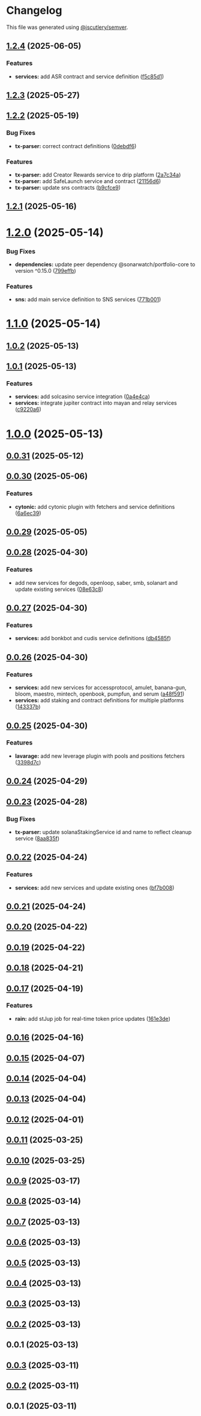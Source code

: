 # Changelog

This file was generated using [@jscutlery/semver](https://github.com/jscutlery/semver).

## [1.2.4](https://github.com/sonarwatch/portfolio/compare/tx-parser-1.2.3...tx-parser-1.2.4) (2025-06-05)


### Features

* **services:** add ASR contract and service definition ([f5c85d1](https://github.com/sonarwatch/portfolio/commit/f5c85d12404a93a82accf9681d46f3e978953ba1))



## [1.2.3](https://github.com/sonarwatch/portfolio/compare/tx-parser-1.2.2...tx-parser-1.2.3) (2025-05-27)



## [1.2.2](https://github.com/sonarwatch/portfolio/compare/tx-parser-1.2.1...tx-parser-1.2.2) (2025-05-19)


### Bug Fixes

* **tx-parser:** correct contract definitions ([0debdf6](https://github.com/sonarwatch/portfolio/commit/0debdf6128689e1b0221f0c1a7f5292c1b47d3e6))


### Features

* **tx-parser:** add Creator Rewards service to drip platform ([2a7c34a](https://github.com/sonarwatch/portfolio/commit/2a7c34ab71a23783a54603a5e9d6d33c471cc0b4))
* **tx-parser:** add SafeLaunch service and contract ([21156d6](https://github.com/sonarwatch/portfolio/commit/21156d6b97f61f60cfe5f894d561bb9470b14f11))
* **tx-parser:** update sns contracts ([b9cfce9](https://github.com/sonarwatch/portfolio/commit/b9cfce9f724ca33e61fa802db94a504c3316b44d))



## [1.2.1](https://github.com/sonarwatch/portfolio/compare/tx-parser-1.2.0...tx-parser-1.2.1) (2025-05-16)



# [1.2.0](https://github.com/sonarwatch/portfolio/compare/tx-parser-1.1.0...tx-parser-1.2.0) (2025-05-14)


### Bug Fixes

* **dependencies:** update peer dependency @sonarwatch/portfolio-core to version ^0.15.0 ([799effb](https://github.com/sonarwatch/portfolio/commit/799effb278ebad324c9ac4b6e333fbcca204ef4b))


### Features

* **sns:** add main service definition to SNS services ([771b001](https://github.com/sonarwatch/portfolio/commit/771b0012352425a5f7375a8122d9800f3cf3de5e))



# [1.1.0](https://github.com/sonarwatch/portfolio/compare/tx-parser-1.0.2...tx-parser-1.1.0) (2025-05-14)



## [1.0.2](https://github.com/sonarwatch/portfolio/compare/tx-parser-1.0.1...tx-parser-1.0.2) (2025-05-13)



## [1.0.1](https://github.com/sonarwatch/portfolio/compare/tx-parser-1.0.0...tx-parser-1.0.1) (2025-05-13)


### Features

* **services:** add solcasino service integration ([0a4e4ca](https://github.com/sonarwatch/portfolio/commit/0a4e4ca04e19fdcaf58cfa3b22910dc31028e804))
* **services:** integrate jupiter contract into mayan and relay services ([c9220a6](https://github.com/sonarwatch/portfolio/commit/c9220a64219def971fd69b48e3c3d651ebbae283))



# [1.0.0](https://github.com/sonarwatch/portfolio/compare/tx-parser-0.0.31...tx-parser-1.0.0) (2025-05-13)



## [0.0.31](https://github.com/sonarwatch/portfolio/compare/tx-parser-0.0.30...tx-parser-0.0.31) (2025-05-12)



## [0.0.30](https://github.com/sonarwatch/portfolio/compare/tx-parser-0.0.29...tx-parser-0.0.30) (2025-05-06)


### Features

* **cytonic:** add cytonic plugin with fetchers and service definitions ([6a6ec39](https://github.com/sonarwatch/portfolio/commit/6a6ec39811361b994f7c6a935e6472f8570dc244))



## [0.0.29](https://github.com/sonarwatch/portfolio/compare/tx-parser-0.0.28...tx-parser-0.0.29) (2025-05-05)



## [0.0.28](https://github.com/sonarwatch/portfolio/compare/tx-parser-0.0.27...tx-parser-0.0.28) (2025-04-30)


### Features

* add new services for degods, openloop, saber, smb, solanart and update existing services ([08e63c8](https://github.com/sonarwatch/portfolio/commit/08e63c81e488da61d40ffd6ade47b1d707ec3637))



## [0.0.27](https://github.com/sonarwatch/portfolio/compare/tx-parser-0.0.26...tx-parser-0.0.27) (2025-04-30)


### Features

* **services:** add bonkbot and cudis service definitions ([db4585f](https://github.com/sonarwatch/portfolio/commit/db4585f6073925ea5dba79404d6500be5a0d15dd))



## [0.0.26](https://github.com/sonarwatch/portfolio/compare/tx-parser-0.0.25...tx-parser-0.0.26) (2025-04-30)


### Features

* **services:** add new services for accessprotocol, amulet, banana-gun, bloom, maestro, mintech, openbook, pumpfun, and serum ([a48f591](https://github.com/sonarwatch/portfolio/commit/a48f591dcf3ceb5d5a845fda35dda3543b4faf46))
* **services:** add staking and contract definitions for multiple platforms ([143337b](https://github.com/sonarwatch/portfolio/commit/143337befedf80658f8dc64368d8fdfa1c116145))



## [0.0.25](https://github.com/sonarwatch/portfolio/compare/tx-parser-0.0.24...tx-parser-0.0.25) (2025-04-30)


### Features

* **lavarage:** add new leverage plugin with pools and positions fetchers ([3398d7c](https://github.com/sonarwatch/portfolio/commit/3398d7cc153889e324f479b9ad46afeecf556bc0))



## [0.0.24](https://github.com/sonarwatch/portfolio/compare/tx-parser-0.0.23...tx-parser-0.0.24) (2025-04-29)



## [0.0.23](https://github.com/sonarwatch/portfolio/compare/tx-parser-0.0.22...tx-parser-0.0.23) (2025-04-28)


### Bug Fixes

* **tx-parser:** update solanaStakingService id and name to reflect cleanup service ([8aa835f](https://github.com/sonarwatch/portfolio/commit/8aa835fdc0e191021132eb2d5678b0b43ee39750))



## [0.0.22](https://github.com/sonarwatch/portfolio/compare/tx-parser-0.0.21...tx-parser-0.0.22) (2025-04-24)


### Features

* **services:** add new services and update existing ones ([bf7b008](https://github.com/sonarwatch/portfolio/commit/bf7b008836f7e7c27555d6b07286cc70dfae6f10))



## [0.0.21](https://github.com/sonarwatch/portfolio/compare/tx-parser-0.0.20...tx-parser-0.0.21) (2025-04-24)



## [0.0.20](https://github.com/sonarwatch/portfolio/compare/tx-parser-0.0.19...tx-parser-0.0.20) (2025-04-22)



## [0.0.19](https://github.com/sonarwatch/portfolio/compare/tx-parser-0.0.18...tx-parser-0.0.19) (2025-04-22)



## [0.0.18](https://github.com/sonarwatch/portfolio/compare/tx-parser-0.0.17...tx-parser-0.0.18) (2025-04-21)



## [0.0.17](https://github.com/sonarwatch/portfolio/compare/tx-parser-0.0.16...tx-parser-0.0.17) (2025-04-19)


### Features

* **rain:** add stJup job for real-time token price updates ([161e3de](https://github.com/sonarwatch/portfolio/commit/161e3de497ea634bebd2462f1fedbae95e52d8cf))



## [0.0.16](https://github.com/sonarwatch/portfolio/compare/tx-parser-0.0.15...tx-parser-0.0.16) (2025-04-16)



## [0.0.15](https://github.com/sonarwatch/portfolio/compare/tx-parser-0.0.14...tx-parser-0.0.15) (2025-04-07)



## [0.0.14](https://github.com/sonarwatch/portfolio/compare/tx-parser-0.0.13...tx-parser-0.0.14) (2025-04-04)



## [0.0.13](https://github.com/sonarwatch/portfolio/compare/tx-parser-0.0.12...tx-parser-0.0.13) (2025-04-04)



## [0.0.12](https://github.com/sonarwatch/portfolio/compare/tx-parser-0.0.11...tx-parser-0.0.12) (2025-04-01)



## [0.0.11](https://github.com/sonarwatch/portfolio/compare/tx-parser-0.0.10...tx-parser-0.0.11) (2025-03-25)



## [0.0.10](https://github.com/sonarwatch/portfolio/compare/tx-parser-0.0.9...tx-parser-0.0.10) (2025-03-25)



## [0.0.9](https://github.com/sonarwatch/portfolio/compare/tx-parser-0.0.8...tx-parser-0.0.9) (2025-03-17)



## [0.0.8](https://github.com/sonarwatch/portfolio/compare/tx-parser-0.0.7...tx-parser-0.0.8) (2025-03-14)



## [0.0.7](https://github.com/sonarwatch/portfolio/compare/tx-parser-0.0.6...tx-parser-0.0.7) (2025-03-13)



## [0.0.6](https://github.com/sonarwatch/portfolio/compare/tx-parser-0.0.5...tx-parser-0.0.6) (2025-03-13)



## [0.0.5](https://github.com/sonarwatch/portfolio/compare/tx-parser-0.0.4...tx-parser-0.0.5) (2025-03-13)



## [0.0.4](https://github.com/sonarwatch/portfolio/compare/tx-parser-0.0.3...tx-parser-0.0.4) (2025-03-13)



## [0.0.3](https://github.com/sonarwatch/portfolio/compare/tx-parser-0.0.2...tx-parser-0.0.3) (2025-03-13)



## [0.0.2](https://github.com/sonarwatch/portfolio/compare/tx-parser-0.0.1...tx-parser-0.0.2) (2025-03-13)



## 0.0.1 (2025-03-13)



## [0.0.3](https://github.com/sonarwatch/portfolio/compare/tx-parser-0.0.2...tx-parser-0.0.3) (2025-03-11)



## [0.0.2](https://github.com/sonarwatch/portfolio/compare/tx-parser-0.0.1...tx-parser-0.0.2) (2025-03-11)



## 0.0.1 (2025-03-11)
